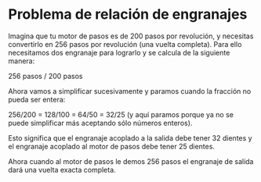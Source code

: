 # Problema de relación de engranajes

Imagina que tu motor de pasos es de 200 pasos por revolución, y necesitas convertirlo en 256 pasos por revolución (una vuelta completa). Para ello necesitamos dos engranaje para lograrlo y se calcula de la siguiente manera:

256 pasos / 200 pasos

Ahora vamos a simplificar sucesivamente y paramos cuando la fracción no pueda ser entera:

256/200 = 128/100 = 64/50 = 32/25 (y aquí paramos porque ya no se puede simplificar más aceptando sólo números enteros).

Esto significa que el engranaje acoplado a la salida debe tener 32 dientes y el engranaje acoplado al motor de pasos debe tener 25 dientes.

Ahora cuando al motor de pasos le demos 256 pasos el engranaje de salida dará una vuelta exacta completa.
